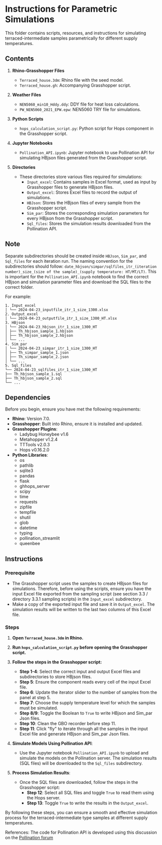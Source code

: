 # Instructions for Parametric Simulations

This folder contains scripts, resources, and instructions for simulating terraced-intermediate samples parametrically for different supply temperatures.

## Contents

1. **Rhino-Grasshopper Files**
   - `Terraced_house.3dm`: Rhino file with the seed model.
   - `Terraced_house.gh`: Accompanying Grasshopper script.

2. **Weather Files**
   - `NEN5060_min10_Hddy.ddy`: DDY file for heat loss calculations.
   - `PW_NEN5060_2021_EPW.epw`: NEN5060 TRY file for simulations.

3. **Python Scripts**
   - `hops_calculation_script.py`: Python script for Hops component in the Grasshopper script.

4. **Jupyter Notebooks**
   - `Pollination_API.ipynb`: Jupyter notebook to use Pollination API for simulating HBjson files generated from the Grasshopper script.

5. **Directories**
   - These directories store various files required for simulations:
     - `Input_excel`: Contains samples in Excel format, used as input by Grasshopper files to generate HBjson files.
     - `Output_excel`: Stores Excel files to record the output of simulations.
     - `HBJson`: Stores the HBjson files of every sample from the Grasshopper script.
     - `Sim_par`: Stores the corresponding simulation parameters for every HBjson from the Grasshopper script.
     - `Sql_files`: Stores the simulation results downloaded from the Pollination API.

## Note

Separate subdirectories should be created inside `HBJson`, `Sim_par`, and `Sql_files` for each iteration run. The naming convention for the subdirectories should follow: `date_hbjson/simpar/sqlfiles_itr_(iteration number)_size_(size of the sample)_(supply temperature: HT/MT/LT)`. This is important for the `Pollination_API.ipynb` notebook to find the correct HBjson and simulation parameter files and download the SQL files to the correct folder.

For example:

```
1. Input_excel
│ └── 2024-04-23_inputfile_itr_1_size_1300.xlsx
2. Output_excel
│ └── 2024-04-23_outputfile_itr_1_size_1300_HT.xlsx
3. HBjson
│ └── 2024-04-23_hbjson_itr_1_size_1300_HT
│ ├── Th_hbjson_sample_1.hbjson
│ ├── Th_hbjson_sample_2.hbjson
│ └── ...
4. Sim_par
│ └── 2024-04-23_simpar_itr_1_size_1300_HT
│ ├── Th_simpar_sample_1.json
│ ├── Th_simpar_sample_2.json
│ └── ...
5. Sql_files
└── 2024-04-23_sqlfiles_itr_1_size_1300_HT
├── Th_hbjson_sample_1.sql
├── Th_hbjson_sample_2.sql
└── ...
```
    
## Dependencies

Before you begin, ensure you have met the following requirements:

- **Rhino**: Version 7.0.
- **Grasshopper**: Built into Rhino, ensure it is installed and updated.
- **Grasshopper Plugins**:
  - Ladybug Honeybee v1.6
  - Metahopper v1.2.4
  - TTTools v2.0.3
  - Hops v0.16.2.0
- **Python Libraries**:
  - os
  - pathlib
  - sqlite3
  - pandas
  - flask
  - ghhops_server
  - scipy
  - time
  - requests
  - zipfile
  - tempfile
  - shutil
  - glob
  - datetime
  - typing
  - pollination_streamlit
  - queenbee

## Instructions

### Prerequisite

- The Grasshopper script uses the samples to create HBjson files for simulations. Therefore, before using the scripts, ensure you have the input Excel file exported from the sampling script (see section 3.3 / directory 3.3.1 sampling scripts) in the `Input_excel` subdirectory.
- Make a copy of the exported input file and save it in `Output_excel`. The simulation results will be written to the last two columns of this Excel file.

### Steps

1. **Open `Terraced_house.3dm` in Rhino.**
2. **Run `hops_calculation_script.py` before opening the Grasshopper script.**
3. **Follow the steps in the Grasshopper script:**
   - **Step 1-4**: Select the correct input and output Excel files and subdirectories to store HBjson files.
   - **Step 5**: Ensure the component reads every cell of the input Excel file.
   - **Step 6**: Update the iterator slider to the number of samples from the panel at step 5.
   - **Step 7**: Choose the supply temperature level for which the samples must be simulated.
   - **Step 8/9**: Toggle the Boolean to `True` to write HBjson and Sim_par Json files.
   - **Step 10**: Clean the GBO recorder before step 11.
   - **Step 11**: Click "fly" to iterate through all the samples in the input Excel file and generate HBjson and Sim_par Json files.

4. **Simulate Models Using Pollination API**:
   - Use the Jupyter notebook `Pollination_API.ipynb` to upload and simulate the models on the Pollination server. The simulation results (SQL files) will be downloaded to the `Sql_files` subdirectory.

5. **Process Simulation Results**:
   - Once the SQL files are downloaded, follow the steps in the Grasshopper script:
     - **Step 12**: Select all SQL files and toggle `True` to read them using the Hops server.
     - **Step 13**: Toggle `True` to write the results in the `Output_excel`.

By following these steps, you can ensure a smooth and effective simulation process for the terraced-intermediate type samples at different supply temperatures.

References:
The code for Pollination API is developed using this discussion on the [Pollination forum](https://discourse.pollination.cloud/t/unable-to-load-a-large-number-of-runs-as-one-job/1446/9?u=prateekwahi)
